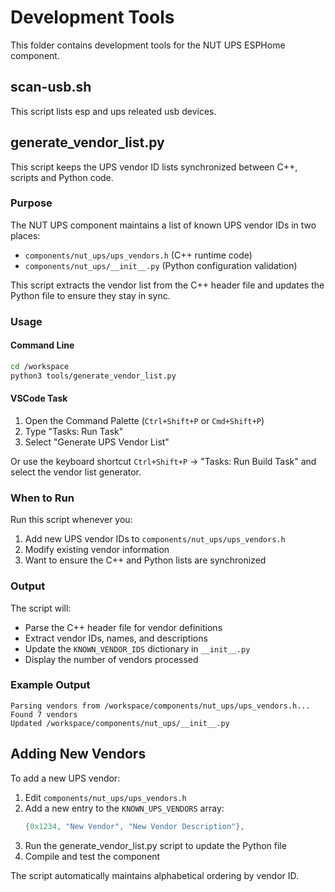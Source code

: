 # Development Tools

This folder contains development tools for the NUT UPS ESPHome component.

## scan-usb.sh

This script lists esp and ups releated usb devices.

## generate_vendor_list.py

This script keeps the UPS vendor ID lists synchronized between C++, scripts and Python code.

### Purpose

The NUT UPS component maintains a list of known UPS vendor IDs in two places:
- `components/nut_ups/ups_vendors.h` (C++ runtime code)
- `components/nut_ups/__init__.py` (Python configuration validation)

This script extracts the vendor list from the C++ header file and updates the Python file to ensure they stay in sync.

### Usage

#### Command Line
```bash
cd /workspace
python3 tools/generate_vendor_list.py
```

#### VSCode Task
1. Open the Command Palette (`Ctrl+Shift+P` or `Cmd+Shift+P`)
2. Type "Tasks: Run Task"
3. Select "Generate UPS Vendor List"

Or use the keyboard shortcut `Ctrl+Shift+P` -> "Tasks: Run Build Task" and select the vendor list generator.

### When to Run

Run this script whenever you:
1. Add new UPS vendor IDs to `components/nut_ups/ups_vendors.h`
2. Modify existing vendor information
3. Want to ensure the C++ and Python lists are synchronized

### Output

The script will:
- Parse the C++ header file for vendor definitions
- Extract vendor IDs, names, and descriptions
- Update the `KNOWN_VENDOR_IDS` dictionary in `__init__.py`
- Display the number of vendors processed

### Example Output

```
Parsing vendors from /workspace/components/nut_ups/ups_vendors.h...
Found 7 vendors
Updated /workspace/components/nut_ups/__init__.py
```

## Adding New Vendors

To add a new UPS vendor:

1. Edit `components/nut_ups/ups_vendors.h`
2. Add a new entry to the `KNOWN_UPS_VENDORS` array:
   ```cpp
   {0x1234, "New Vendor", "New Vendor Description"},
   ```
3. Run the generate_vendor_list.py script to update the Python file
4. Compile and test the component

The script automatically maintains alphabetical ordering by vendor ID.